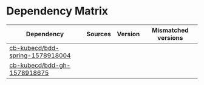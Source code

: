 # Dependency Matrix

Dependency | Sources | Version | Mismatched versions
---------- | ------- | ------- | -------------------
[cb-kubecd/bdd-spring-1578918004](https://github.com/cb-kubecd/bdd-spring-1578918004.git) |  | []() | 
[cb-kubecd/bdd-gh-1578918675](https://github.com/cb-kubecd/bdd-gh-1578918675.git) |  | []() | 
